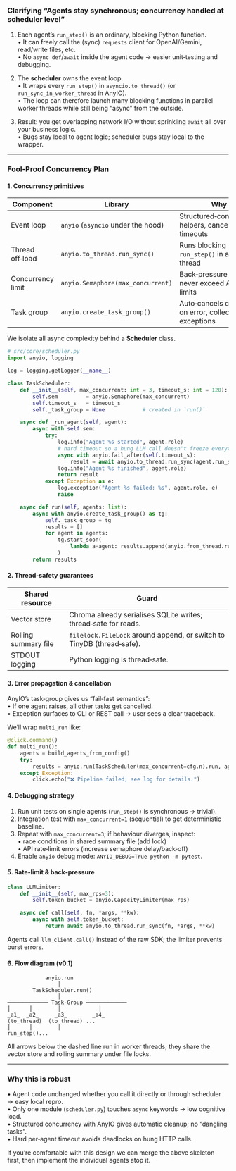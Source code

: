 ### Clarifying “Agents stay synchronous; concurrency handled at scheduler level”

1. Each agent’s `run_step()` is an ordinary, blocking Python function.  
   • It can freely call the (sync) `requests` client for OpenAI/Gemini, read/write files, etc.  
   • No `async def`/`await` inside the agent code → easier unit‑testing and debugging.

2. The **scheduler** owns the event loop.  
   • It wraps every `run_step()` in `asyncio.to_thread()` (or `run_sync_in_worker_thread` in AnyIO).  
   • The loop can therefore launch many blocking functions in parallel worker threads while still being “async” from the outside.

3. Result: you get overlapping network I/O without sprinkling `await` all over your business logic.  
   • Bugs stay local to agent logic; scheduler bugs stay local to the wrapper.

---

### Fool‑Proof Concurrency Plan

#### 1. Concurrency primitives

| Component | Library | Why |
|-----------|---------|-----|
| Event loop | `anyio` (`asyncio` under the hood) | Structured‑concurrency helpers, cancellation, timeouts |
| Thread off‑load | `anyio.to_thread.run_sync()` | Runs blocking `run_step()` in a worker thread |
| Concurrency limit | `anyio.Semaphore(max_concurrent)` | Back‑pressure so you never exceed API rate limits |
| Task group | `anyio.create_task_group()` | Auto‑cancels children on error, collects exceptions |

We isolate all async complexity behind a **Scheduler** class.

```python
# src/core/scheduler.py
import anyio, logging

log = logging.getLogger(__name__)

class TaskScheduler:
    def __init__(self, max_concurrent: int = 3, timeout_s: int = 120):
        self.sem         = anyio.Semaphore(max_concurrent)
        self.timeout_s   = timeout_s
        self._task_group = None            # created in `run()`

    async def _run_agent(self, agent):
        async with self.sem:
            try:
                log.info("Agent %s started", agent.role)
                # hard timeout so a hung LLM call doesn't freeze everything
                async with anyio.fail_after(self.timeout_s):
                    result = await anyio.to_thread.run_sync(agent.run_step)
                log.info("Agent %s finished", agent.role)
                return result
            except Exception as e:
                log.exception("Agent %s failed: %s", agent.role, e)
                raise

    async def run(self, agents: list):
        async with anyio.create_task_group() as tg:
            self._task_group = tg
            results = []
            for agent in agents:
                tg.start_soon(
                    lambda a=agent: results.append(anyio.from_thread.run_sync(lambda: a)),  # placeholder
                )
        return results
```

#### 2. Thread‑safety guarantees

| Shared resource | Guard |
|-----------------|-------|
| Vector store    | Chroma already serialises SQLite writes; thread‑safe for reads. |
| Rolling summary file | `filelock.FileLock` around append, or switch to TinyDB (thread‑safe). |
| STDOUT logging  | Python logging is thread‑safe. |

#### 3. Error propagation & cancellation

AnyIO’s task‑group gives us “fail‑fast semantics”:  
• If one agent raises, all other tasks get cancelled.  
• Exception surfaces to CLI or REST call → user sees a clear traceback.

We’ll wrap `multi_run` like:

```python
@click.command()
def multi_run():
    agents = build_agents_from_config()
    try:
        results = anyio.run(TaskScheduler(max_concurrent=cfg.n).run, agents)
    except Exception:
        click.echo("❌ Pipeline failed; see log for details.")
```

#### 4. Debugging strategy

1. Run unit tests on single agents (`run_step()` is synchronous → trivial).  
2. Integration test with `max_concurrent=1` (sequential) to get deterministic baseline.  
3. Repeat with `max_concurrent=3`; if behaviour diverges, inspect:  
   • race conditions in shared summary file (add lock)  
   • API rate‑limit errors (increase semaphore delay/back‑off)  
4. Enable `anyio` debug mode: `ANYIO_DEBUG=True python -m pytest`.

#### 5. Rate‑limit & back‑pressure

```python
class LLMLimiter:
    def __init__(self, max_rps=3):
        self.token_bucket = anyio.CapacityLimiter(max_rps)

    async def call(self, fn, *args, **kw):
        async with self.token_bucket:
            return await anyio.to_thread.run_sync(fn, *args, **kw)
```

Agents call `llm_client.call()` instead of the raw SDK; the limiter prevents burst errors.

#### 6. Flow diagram (v0.1)

```
            anyio.run
                │
        TaskScheduler.run()
                │
───────────── Task‑Group ─────────────
│      │        │            │
_a1_  _a2_     _a3_        _a4_
(to_thread)  (to_thread) ...
│      │        │
run_step()...
```

All arrows below the dashed line run in worker threads; they share the vector store and rolling summary under file locks.

---

### Why this is robust

• Agent code unchanged whether you call it directly or through scheduler → easy local repro.  
• Only one module (`scheduler.py`) touches `async` keywords → low cognitive load.  
• Structured concurrency with AnyIO gives automatic cleanup; no “dangling tasks”.  
• Hard per‑agent timeout avoids deadlocks on hung HTTP calls.  

If you’re comfortable with this design we can merge the above skeleton first, then implement the individual agents atop it.